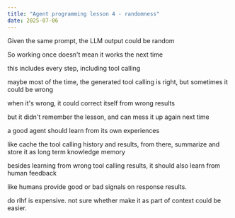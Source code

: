 ```yaml
---
title: "Agent programming lesson 4 - randomness"
date: 2025-07-06
---
```


Given the same prompt, the LLM output could be random

So working once doesn't mean it works the next time

this includes every step, including tool calling

maybe most of the time, the generated tool calling is right, but sometimes it could be wrong

when it's wrong, it could correct itself from wrong results

but it didn't remember the lesson, and can mess it up again next time

a good agent should learn from its own experiences

like cache the tool calling history and results, from there, summarize and store it as long term knowledge memory

besides learning from wrong tool calling results, it should also learn from human feedback

like humans provide good or bad signals on response results.

do rlhf is expensive. not sure whether make it as part of context could be easier.
